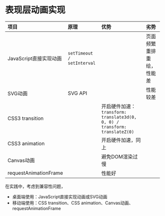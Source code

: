 # 表现层动画实现

| **项目** | **原理** | **优势** | **劣势** |
| :--- | :--- | :--- | :--- |
| JavaScript直接实现动画 | `setTimeout / setInterval` |  | 页面频繁重排重绘，性能差 |
| SVG动画 | SVG API |  | 性能较差 |
| CSS3 transition |  | 开启硬件加速：`transform: translate3d(0, 0, 0) / transform: translateZ(0)` |  |
| CSS3 animation |  | 开启硬件加速，同上 |  |
| Canvas动画 |  | 避免DOM渲染过慢 |  |
| requestAnimationFrame |  | 性能好 |  |

在实践中，考虑到兼容性问题，

* 桌面端使用：JavaScript直接实现动画或SVG动画
* 移动端使用：CSS transition、CSS animation、Canvas动画、requestAnimationFrame